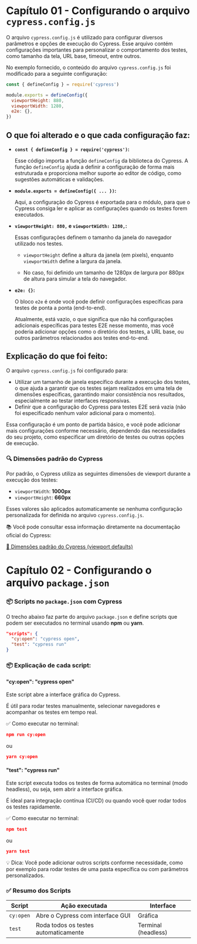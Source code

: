 # Capítulo 01 - Configurando o arquivo `cypress.config.js`

O arquivo `cypress.config.js` é utilizado para configurar diversos parâmetros e opções de execução do Cypress. Esse arquivo contém configurações importantes para personalizar o comportamento dos testes, como tamanho da tela, URL base, timeout, entre outros.

No exemplo fornecido, o conteúdo do arquivo `cypress.config.js` foi modificado para a seguinte configuração:

```javascript
const { defineConfig } = require('cypress')

module.exports = defineConfig({
  viewportHeight: 880,
  viewportWidth: 1280,
  e2e: {},
})
```
## O que foi alterado e o que cada configuração faz:

- **`const { defineConfig } = require('cypress')`:**

  Esse código importa a função `defineConfig` da biblioteca do Cypress. A função `defineConfig` ajuda a definir a configuração de forma mais estruturada e proporciona melhor suporte ao editor de código, como sugestões automáticas e validações.

- **`module.exports = defineConfig({ ... })`:**

  Aqui, a configuração do Cypress é exportada para o módulo, para que o Cypress consiga ler e aplicar as configurações quando os testes forem executados.

- **`viewportHeight: 880,` e `viewportWidth: 1280,`:**

  Essas configurações definem o tamanho da janela do navegador utilizado nos testes.

  - `viewportHeight` define a altura da janela (em pixels), enquanto `viewportWidth` define a largura da janela.

  - No caso, foi definido um tamanho de 1280px de largura por 880px de altura para simular a tela do navegador.

- **`e2e: {}`:**

  O bloco `e2e` é onde você pode definir configurações específicas para testes de ponta a ponta (end-to-end).

  Atualmente, está vazio, o que significa que não há configurações adicionais específicas para testes E2E nesse momento, mas você poderia adicionar opções como o diretório dos testes, a URL base, ou outros parâmetros relacionados aos testes end-to-end.

## Explicação do que foi feito:

O arquivo `cypress.config.js` foi configurado para:

- Utilizar um tamanho de janela específico durante a execução dos testes, o que ajuda a garantir que os testes sejam realizados em uma tela de dimensões específicas, garantindo maior consistência nos resultados, especialmente ao testar interfaces responsivas.
- Definir que a configuração do Cypress para testes E2E será vazia (não foi especificado nenhum valor adicional para o momento).

Essa configuração é um ponto de partida básico, e você pode adicionar mais configurações conforme necessário, dependendo das necessidades do seu projeto, como especificar um diretório de testes ou outras opções de execução.

### 🔍 Dimensões padrão do Cypress

Por padrão, o Cypress utiliza as seguintes dimensões de viewport durante a execução dos testes:

- `viewportWidth`: **1000px**
- `viewportHeight`: **660px**

Esses valores são aplicados automaticamente se nenhuma configuração personalizada for definida no arquivo `cypress.config.js`.

📚 Você pode consultar essa informação diretamente na documentação oficial do Cypress:

[🔗 Dimensões padrão do Cypress (viewport defaults)](https://docs.cypress.io/api/commands/viewport#Defaults)


# Capítulo 02 - Configurando o arquivo `package.json`

### 📦 Scripts no `package.json` com Cypress

O trecho abaixo faz parte do arquivo `package.json` e define scripts que podem ser executados no terminal usando **npm** ou **yarn**.

```json
"scripts": {
  "cy:open": "cypress open",
  "test": "cypress run"
}
```
### 📦 Explicação de cada script:
#### "cy:open": "cypress open"
Este script abre a interface gráfica do Cypress.

É útil para rodar testes manualmente, selecionar navegadores e acompanhar os testes em tempo real.

✅ Como executar no terminal:

```json
npm run cy:open
```
ou
```json
yarn cy:open
```
#### "test": "cypress run"

Este script executa todos os testes de forma automática no terminal (modo headless), ou seja, sem abrir a interface gráfica.

É ideal para integração contínua (CI/CD) ou quando você quer rodar todos os testes rapidamente.

✅ Como executar no terminal:

```json
npm test
```
ou
```json
yarn test
```
💡 Dica: Você pode adicionar outros scripts conforme necessidade, como por exemplo para rodar testes de uma pasta específica ou com parâmetros personalizados.

### ✅ Resumo dos Scripts

| Script    | Ação executada                          | Interface              |
|-----------|------------------------------------------|------------------------|
| `cy:open` | Abre o Cypress com interface GUI         | Gráfica                |
| `test`    | Roda todos os testes automaticamente     | Terminal (headless)    |

